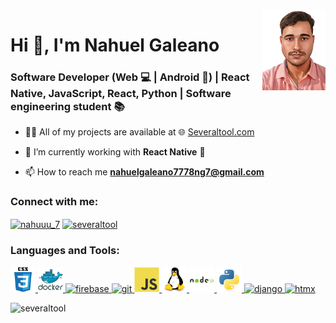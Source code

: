 <img align="right" width="20%" height="10%" border-radius="50" src="https://github.com/SeveralTool/SeveralTool/blob/main/assets/face1.png"/>
<h1 align="left">Hi 👋, I'm Nahuel Galeano</h1>
<h3 align="left">Software Developer (Web 💻 | Android 📲) | React Native, JavaScript, React, Python | Software engineering student 📚</h3>


- 👨‍💻 All of my projects are available at 🌐 [Severaltool.com](https://severaltool.vercel.app)

- 🌱 I’m currently working with **React Native** 📱
- 📫 How to reach me **nahuelgaleano7778ng7@gmail.com**



<h3 align="left">Connect with me:</h3>
<p align="left">
<a href="https://twitter.com/nahuuu_7" target="blank"><img align="center" src="https://raw.githubusercontent.com/rahuldkjain/github-profile-readme-generator/master/src/images/icons/Social/twitter.svg" alt="nahuuu_7" height="30" width="40" /></a>
<a href="https://linkedin.com/in/severaltool" target="blank"><img align="center" src="https://raw.githubusercontent.com/rahuldkjain/github-profile-readme-generator/master/src/images/icons/Social/linked-in-alt.svg" alt="severaltool" height="30" width="40" /></a>
</p>

<h3 align="left">Languages and Tools:</h3>
<p align="left">
  <a href="https://www.w3schools.com/css/" target="_blank" rel="noreferrer">
    <img
      src="https://raw.githubusercontent.com/devicons/devicon/master/icons/css3/css3-original-wordmark.svg"
      alt="css3"
      width="40"
      height="40"
    />
  </a>
  <a href="https://www.docker.com/" target="_blank" rel="noreferrer">
    <img
      src="https://raw.githubusercontent.com/devicons/devicon/master/icons/docker/docker-original-wordmark.svg"
      alt="docker"
      width="40"
      height="40"
    />
  </a>
  <a href="https://firebase.google.com/" target="_blank" rel="noreferrer">
    <img
      src="https://www.vectorlogo.zone/logos/firebase/firebase-icon.svg"
      alt="firebase"
      width="40"
      height="40"
    />
  </a>
  <a href="https://git-scm.com/" target="_blank" rel="noreferrer">
    <img
      src="https://www.vectorlogo.zone/logos/git-scm/git-scm-icon.svg"
      alt="git"
      width="40"
      height="40"
    />
  </a>
  <a
    href="https://developer.mozilla.org/en-US/docs/Web/JavaScript"
    target="_blank"
    rel="noreferrer"
  >
    <img
      src="https://raw.githubusercontent.com/devicons/devicon/master/icons/javascript/javascript-original.svg"
      alt="javascript"
      width="40"
      height="40"
    />
  </a>
  <a href="https://www.linux.org/" target="_blank" rel="noreferrer">
    <img
      src="https://raw.githubusercontent.com/devicons/devicon/master/icons/linux/linux-original.svg"
      alt="linux"
      width="40"
      height="40"
    />
  </a>
  <a href="https://nodejs.org" target="_blank" rel="noreferrer">
    <img
      src="https://raw.githubusercontent.com/devicons/devicon/master/icons/nodejs/nodejs-original-wordmark.svg"
      alt="nodejs"
      width="40"
      height="40"
    />
  </a>
  <a href="https://www.python.org" target="_blank" rel="noreferrer">
    <img
      src="https://raw.githubusercontent.com/devicons/devicon/master/icons/python/python-original.svg"
      alt="python"
      width="40"
      height="40"
    />
  </a>
  <a href="https://www.djangoproject.com/" target="_blank" rel="noreferrer">
    <img
      src="https://www.vectorlogo.zone/logos/djangoproject/djangoproject-icon.svg"
      alt="django"
      width="40"
      height="40"
    />
  </a>
  <a href="https://htmx.org/" target="_blank" rel="noreferrer">
    <img
      src="https://htmx.org/img/htmx.png"
      alt="htmx"
      width="40"
      height="40"
    />
  </a>
  <!-- Resto de tus herramientas -->
</p>

<p>
  <img
    align="left"
    width="50%"
    src="https://github-readme-stats.vercel.app/api/top-langs?username=severaltool&show_icons=true&locale=en&layout=compact"
    alt="severaltool"
  />
</p>
